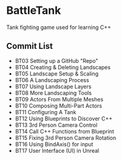 # BattleTank
Tank fighting game used for learning C++

## Commit List
* BT03 Setting up a GitHub "Repo"
* BT04 Creating & Deleting Landscapes
* BT05 Landscape Setup & Scaling
* BT06 A Landscaping Process
* BT07 Using Landscape Layers
* BT08 More Landscaping Tools
* BT09 Actors From Multiple Meshes
* BT10 Composing Multi-Part Actors
* BT11 Configuring A Tank
* BT12 Using Blueprints to Discover C++
* BT13 3rd Person Camera Control
* BT14 Call C++ Functions from Blueprint
* BT15 Fixing 3rd Person Camera Rotation
* BT16 Using BindAxis() for input
* BT17 User Interface (UI) in Unreal